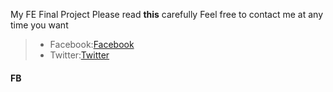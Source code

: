 My FE Final Project
Please read **this** carefully
Feel free to contact me at any time you want
> - Facebook:[Facebook](http://facebook.com/phugodness) 
> - Twitter:[Twitter](http://twitter.com/phugodness)
#### <i class='icon-facebook'></i>FB

